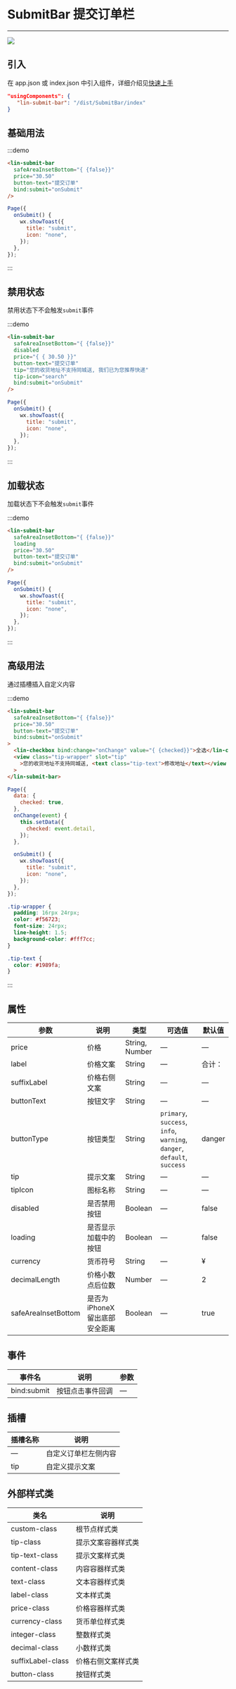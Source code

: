 # SubmitBar 提交订单栏

---

 <div class="demo-outer-container">
     <div class="demo-inner-container">
        <div class="demo-content">
            <img class="demo-image" src='../../componentImage/submit-bar.png' />
        </div>
     </div>
 </div>

## 引入

在 app.json 或 index.json 中引入组件，详细介绍见[快速上手](/#/start)

```json
"usingComponents": {
   "lin-submit-bar": "/dist/SubmitBar/index"
}
```

## 基础用法

:::demo

```html
<lin-submit-bar
  safeAreaInsetBottom="{ {false}}"
  price="30.50"
  button-text="提交订单"
  bind:submit="onSubmit"
/>
```

```javascript
Page({
  onSubmit() {
    wx.showToast({
      title: "submit",
      icon: "none",
    });
  },
});
```

:::

## 禁用状态

禁用状态下不会触发`submit`事件

:::demo

```html
<lin-submit-bar
  safeAreaInsetBottom="{ {false}}"
  disabled
  price="{ { 30.50 }}"
  button-text="提交订单"
  tip="您的收货地址不支持同城送, 我们已为您推荐快递"
  tip-icon="search"
  bind:submit="onSubmit"
/>
```

```javascript
Page({
  onSubmit() {
    wx.showToast({
      title: "submit",
      icon: "none",
    });
  },
});
```

:::

## 加载状态

加载状态下不会触发`submit`事件

:::demo

```html
<lin-submit-bar
  safeAreaInsetBottom="{ {false}}"
  loading
  price="30.50"
  button-text="提交订单"
  bind:submit="onSubmit"
/>
```

```javascript
Page({
  onSubmit() {
    wx.showToast({
      title: "submit",
      icon: "none",
    });
  },
});
```

:::

## 高级用法

通过插槽插入自定义内容

:::demo

```html
<lin-submit-bar
  safeAreaInsetBottom="{ {false}}"
  price="30.50"
  button-text="提交订单"
  bind:submit="onSubmit"
>
  <lin-checkbox bind:change="onChange" value="{ {checked}}">全选</lin-checkbox>
  <view class="tip-wrapper" slot="tip"
    >您的收货地址不支持同城送, <text class="tip-text">修改地址</text></view
  >
</lin-submit-bar>
```

```javascript
Page({
  data: {
    checked: true,
  },
  onChange(event) {
    this.setData({
      checked: event.detail,
    });
  },

  onSubmit() {
    wx.showToast({
      title: "submit",
      icon: "none",
    });
  },
});
```

```css
.tip-wrapper {
  padding: 16rpx 24rpx;
  color: #f56723;
  font-size: 24rpx;
  line-height: 1.5;
  background-color: #fff7cc;
}

.tip-text {
  color: #1989fa;
}
```

:::

## 属性

| 参数                | 说明                            | 类型           | 可选值                                                                  | 默认值 |
| ------------------- | ------------------------------- | -------------- | ----------------------------------------------------------------------- | ------ |
| price               | 价格                            | String, Number | —                                                                       | —      |
| label               | 价格文案                        | String         | —                                                                       | 合计： |
| suffixLabel         | 价格右侧文案                    | String         | —                                                                       | —      |
| buttonText          | 按钮文字                        | String         | —                                                                       | —      |
| buttonType          | 按钮类型                        | String         | `primary`, `success`, `info`, `warning`, `danger`, `default`, `success` | danger |
| tip                 | 提示文案                        | String         | —                                                                       | —      |
| tipIcon             | 图标名称                        | String         | —                                                                       | —      |
| disabled            | 是否禁用按钮                    | Boolean        | —                                                                       | false  |
| loading             | 是否显示加载中的按钮            | Boolean        | —                                                                       | false  |
| currency            | 货币符号                        | String         | —                                                                       | ¥      |
| decimalLength       | 价格小数点后位数                | Number         | —                                                                       | 2      |
| safeAreaInsetBottom | 是否为 iPhoneX 留出底部安全距离 | Boolean        | —                                                                       | true   |

## 事件

| 事件名      | 说明             | 参数 |
| ----------- | ---------------- | ---- |
| bind:submit | 按钮点击事件回调 | —    |

## 插槽

| 插槽名称 | 说明                 |
| -------- | -------------------- |
| —        | 自定义订单栏左侧内容 |
| tip      | 自定义提示文案       |

## 外部样式类

| 类名              | 说明               |
| ----------------- | ------------------ |
| custom-class      | 根节点样式类       |
| tip-class         | 提示文案容器样式类 |
| tip-text-class    | 提示文案样式类     |
| content-class     | 内容容器样式类     |
| text-class        | 文本容器样式类     |
| label-class       | 文本样式类         |
| price-class       | 价格容器样式类     |
| currency-class    | 货币单位样式类     |
| integer-class     | 整数样式类         |
| decimal-class     | 小数样式类         |
| suffixLabel-class | 价格右侧文案样式类 |
| button-class      | 按钮样式类         |
